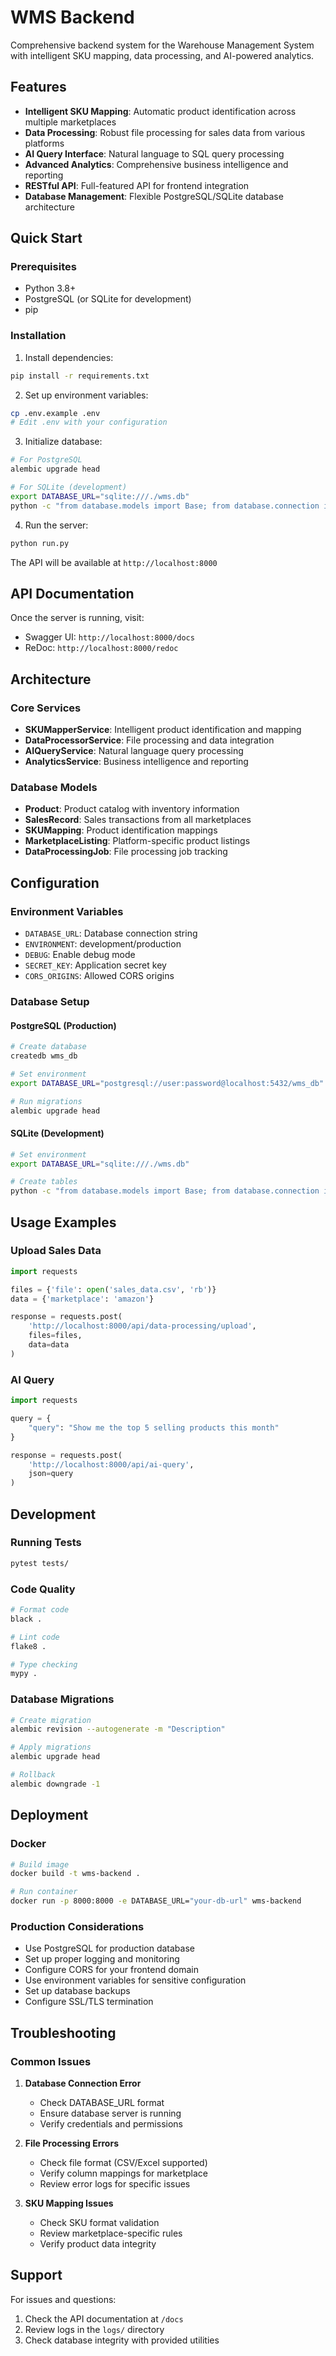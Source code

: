 # WMS Backend

Comprehensive backend system for the Warehouse Management System with intelligent SKU mapping, data processing, and AI-powered analytics.

## Features

- **Intelligent SKU Mapping**: Automatic product identification across multiple marketplaces
- **Data Processing**: Robust file processing for sales data from various platforms
- **AI Query Interface**: Natural language to SQL query processing
- **Advanced Analytics**: Comprehensive business intelligence and reporting
- **RESTful API**: Full-featured API for frontend integration
- **Database Management**: Flexible PostgreSQL/SQLite database architecture

## Quick Start

### Prerequisites

- Python 3.8+
- PostgreSQL (or SQLite for development)
- pip

### Installation

1. Install dependencies:
```bash
pip install -r requirements.txt
```

2. Set up environment variables:
```bash
cp .env.example .env
# Edit .env with your configuration
```

3. Initialize database:
```bash
# For PostgreSQL
alembic upgrade head

# For SQLite (development)
export DATABASE_URL="sqlite:///./wms.db"
python -c "from database.models import Base; from database.connection import engine; Base.metadata.create_all(bind=engine)"
```

4. Run the server:
```bash
python run.py
```

The API will be available at `http://localhost:8000`

## API Documentation

Once the server is running, visit:
- Swagger UI: `http://localhost:8000/docs`
- ReDoc: `http://localhost:8000/redoc`

## Architecture

### Core Services

- **SKUMapperService**: Intelligent product identification and mapping
- **DataProcessorService**: File processing and data integration
- **AIQueryService**: Natural language query processing
- **AnalyticsService**: Business intelligence and reporting

### Database Models

- **Product**: Product catalog with inventory information
- **SalesRecord**: Sales transactions from all marketplaces
- **SKUMapping**: Product identification mappings
- **MarketplaceListing**: Platform-specific product listings
- **DataProcessingJob**: File processing job tracking

## Configuration

### Environment Variables

- `DATABASE_URL`: Database connection string
- `ENVIRONMENT`: development/production
- `DEBUG`: Enable debug mode
- `SECRET_KEY`: Application secret key
- `CORS_ORIGINS`: Allowed CORS origins

### Database Setup

#### PostgreSQL (Production)
```bash
# Create database
createdb wms_db

# Set environment
export DATABASE_URL="postgresql://user:password@localhost:5432/wms_db"

# Run migrations
alembic upgrade head
```

#### SQLite (Development)
```bash
# Set environment
export DATABASE_URL="sqlite:///./wms.db"

# Create tables
python -c "from database.models import Base; from database.connection import engine; Base.metadata.create_all(bind=engine)"
```

## Usage Examples

### Upload Sales Data
```python
import requests

files = {'file': open('sales_data.csv', 'rb')}
data = {'marketplace': 'amazon'}

response = requests.post(
    'http://localhost:8000/api/data-processing/upload',
    files=files,
    data=data
)
```

### AI Query
```python
import requests

query = {
    "query": "Show me the top 5 selling products this month"
}

response = requests.post(
    'http://localhost:8000/api/ai-query',
    json=query
)
```

## Development

### Running Tests
```bash
pytest tests/
```

### Code Quality
```bash
# Format code
black .

# Lint code
flake8 .

# Type checking
mypy .
```

### Database Migrations
```bash
# Create migration
alembic revision --autogenerate -m "Description"

# Apply migrations
alembic upgrade head

# Rollback
alembic downgrade -1
```

## Deployment

### Docker
```bash
# Build image
docker build -t wms-backend .

# Run container
docker run -p 8000:8000 -e DATABASE_URL="your-db-url" wms-backend
```

### Production Considerations

- Use PostgreSQL for production database
- Set up proper logging and monitoring
- Configure CORS for your frontend domain
- Use environment variables for sensitive configuration
- Set up database backups
- Configure SSL/TLS termination

## Troubleshooting

### Common Issues

1. **Database Connection Error**
   - Check DATABASE_URL format
   - Ensure database server is running
   - Verify credentials and permissions

2. **File Processing Errors**
   - Check file format (CSV/Excel supported)
   - Verify column mappings for marketplace
   - Review error logs for specific issues

3. **SKU Mapping Issues**
   - Check SKU format validation
   - Review marketplace-specific rules
   - Verify product data integrity

## Support

For issues and questions:
1. Check the API documentation at `/docs`
2. Review logs in the `logs/` directory
3. Check database integrity with provided utilities